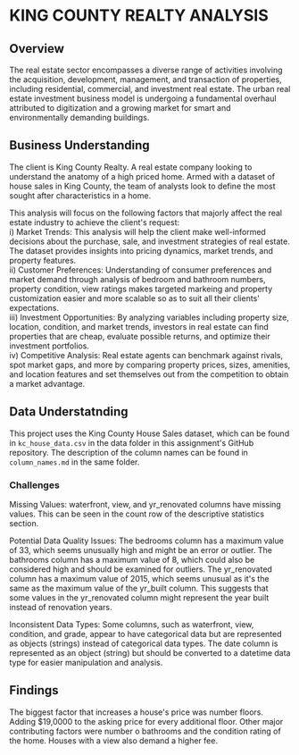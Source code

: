# KING COUNTY REALTY ANALYSIS

## Overview

The real estate sector encompasses a diverse range of activities involving the acquisition, development, management, and transaction of properties, including residential, commercial, and investment real estate. The urban real estate investment business model is undergoing a fundamental overhaul attributed to digitization and a growing market for smart and environmentally demanding buildings.


## Business Understanding

The client is King County Realty. A real estate company looking to understand the anatomy of a high priced home. Armed with a dataset of house sales in King County, the team of analysts look to define the most sought after characteristics in a home.

This analysis will focus on the following factors that majorly affect the real estate industry to achieve the client's request:<br>
i) Market Trends: This analysis will help the client make well-informed decisions about the purchase, sale, and investment strategies of real estate. The dataset provides insights into pricing dynamics, market trends, and property features.<br>
ii) Customer Preferences: Understanding of consumer preferences and market demand through analysis of bedroom and bathroom numbers, property condition, view ratings makes targeted markeing and property customization easier and more scalable so as to suit all their clients' expectations.<br>
iii) Investment Opportunities: By analyzing variables including property size, location, condition, and market trends, investors in real estate can find properties that are cheap, evaluate possible returns, and optimize their investment portfolios.<br>
iv) Competitive Analysis: Real estate agents can benchmark against rivals, spot market gaps, and more by comparing property prices, sizes, amenities, and location features and set themselves out from the competition to obtain a market advantage.

## Data Understatnding

This project uses the King County House Sales dataset, which can be found in  `kc_house_data.csv` in the data folder in this assignment's GitHub repository. The description of the column names can be found in `column_names.md` in the same folder.

### Challenges
Missing Values:
waterfront, view, and yr_renovated columns have missing values. This can be seen in the count row of the descriptive statistics section.

Potential Data Quality Issues:
The bedrooms column has a maximum value of 33, which seems unusually high and might be an error or outlier.
The bathrooms column has a maximum value of 8, which could also be considered high and should be examined for outliers.
The yr_renovated column has a maximum value of 2015, which seems unusual as it's the same as the maximum value of the yr_built column. This suggests that some values in the yr_renovated column might represent the year built instead of renovation years.

Inconsistent Data Types:
Some columns, such as waterfront, view, condition, and grade, appear to have categorical data but are represented as objects (strings) instead of categorical data types.
The date column is represented as an object (string) but should be converted to a datetime data type for easier manipulation and analysis.

## Findings
The biggest factor that increases a house's price was number floors. Adding $19,0000 to the asking price for every additional floor. Other major contributing factors were number o bathrooms and the condition rating of the home. Houses with a view also demand a higher fee.